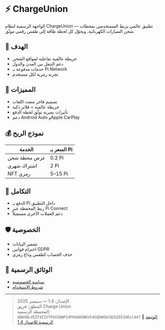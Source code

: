 # ⚡ ChargeUnion

الواجهة الرسمية لنظام ChargeUnion — تطبيق عالمي يربط المستخدمين بمحطات شحن السيارات الكهربائية، ويحوّل كل لحظة طاقة إلى طقس رقمي موثّق.

## 🎯 الهدف
- خريطة عالمية تفاعلية لمواقع الشحن
- دعم التنقل بين المدن والدول
- خدمات مدفوعة بـ Pi Network
- تجربة رمزية لكل مستخدم

## 📱 المميزات
- تصميم فاخر متعدد اللغات
- خريطة عالمية + فلاتر ذكية
- تأثيرات بصرية توثّق لحظة الدفع
- دعم Android Auto وApple CarPlay

## 💰 نموذج الربح
| الخدمة | السعر بـ Pi |
|--------|-------------|
| عرض محطة شحن | 0.2 Pi |
| اشتراك شهري | 2 Pi |
| NFT رمزي | 5–15 Pi |

## 🔗 التكامل
- الدفع بـ Pi داخل التطبيق
- ربط المحفظة عبر Pi Connect
- دعم العملات الأخرى مستقبلاً

## 🛡️ الخصوصية
- تشفير البيانات
- احترام قوانين GDPR
- حذف الحساب كطقس وداع رمزي

## 📜 الوثائق الرسمية
- [سياسة الخصوصية](https://chargeunion.com/privacy)
- [شروط الاستخدام](https://chargeunion.com/terms)

---

> الإصدار: 1.4 — سبتمبر 2025  
> المطوّر: فريق Charge Union  
> المحفظة الرسمية: `GBHXBLVEZT4ZIXTFO43OWP24FK6GW5BKV54GQDWOGCQ2GIEE2AELC447`
📜 [الوثيقة الرسمية للإصدار 1.4](docs/ChargeUnion_1.4_Official.md)
